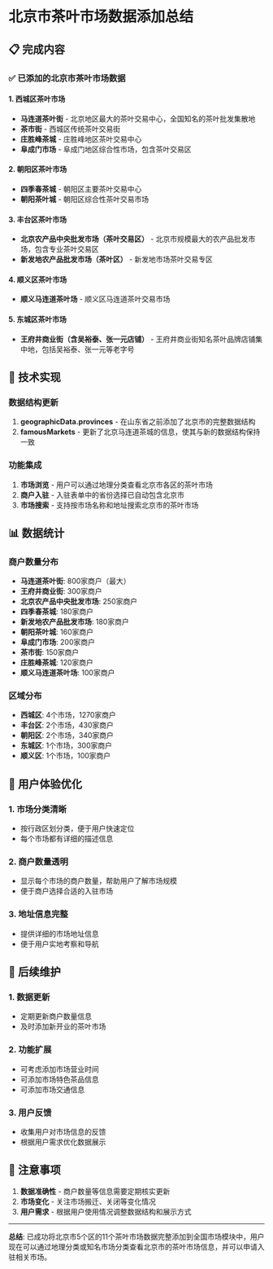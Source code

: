 # 北京市茶叶市场数据添加总结

## 📋 完成内容

### ✅ 已添加的北京市茶叶市场数据

#### 1. 西城区茶叶市场
- **马连道茶叶街** - 北京地区最大的茶叶交易中心，全国知名的茶叶批发集散地
- **茶市街** - 西城区传统茶叶交易街
- **庄胜峰茶城** - 庄胜峰地区茶叶交易中心
- **阜成门市场** - 阜成门地区综合性市场，包含茶叶交易区

#### 2. 朝阳区茶叶市场
- **四季春茶城** - 朝阳区主要茶叶交易中心
- **朝阳茶叶城** - 朝阳区综合性茶叶交易市场

#### 3. 丰台区茶叶市场
- **北京农产品中央批发市场（茶叶交易区）** - 北京市规模最大的农产品批发市场，包含专业茶叶交易区
- **新发地农产品批发市场（茶叶区）** - 新发地市场茶叶交易专区

#### 4. 顺义区茶叶市场
- **顺义马连道茶叶场** - 顺义区马连道茶叶交易市场

#### 5. 东城区茶叶市场
- **王府井商业街（含吴裕泰、张一元店铺）** - 王府井商业街知名茶叶品牌店铺集中地，包括吴裕泰、张一元等老字号

## 🔧 技术实现

### 数据结构更新
1. **geographicData.provinces** - 在山东省之前添加了北京市的完整数据结构
2. **famousMarkets** - 更新了北京马连道茶城的信息，使其与新的数据结构保持一致

### 功能集成
1. **市场浏览** - 用户可以通过地理分类查看北京市各区的茶叶市场
2. **商户入驻** - 入驻表单中的省份选择已自动包含北京市
3. **市场搜索** - 支持按市场名称和地址搜索北京市的茶叶市场

## 📊 数据统计

### 商户数量分布
- **马连道茶叶街**: 800家商户（最大）
- **王府井商业街**: 300家商户
- **北京农产品中央批发市场**: 250家商户
- **四季春茶城**: 180家商户
- **新发地农产品批发市场**: 180家商户
- **朝阳茶叶城**: 160家商户
- **阜成门市场**: 200家商户
- **茶市街**: 150家商户
- **庄胜峰茶城**: 120家商户
- **顺义马连道茶叶场**: 100家商户

### 区域分布
- **西城区**: 4个市场，1270家商户
- **丰台区**: 2个市场，430家商户
- **朝阳区**: 2个市场，340家商户
- **东城区**: 1个市场，300家商户
- **顺义区**: 1个市场，100家商户

## 🎯 用户体验优化

### 1. 市场分类清晰
- 按行政区划分类，便于用户快速定位
- 每个市场都有详细的描述信息

### 2. 商户数量透明
- 显示每个市场的商户数量，帮助用户了解市场规模
- 便于商户选择合适的入驻市场

### 3. 地址信息完整
- 提供详细的市场地址信息
- 便于用户实地考察和导航

## 🔄 后续维护

### 1. 数据更新
- 定期更新商户数量信息
- 及时添加新开业的茶叶市场

### 2. 功能扩展
- 可考虑添加市场营业时间
- 可添加市场特色茶品信息
- 可添加市场交通信息

### 3. 用户反馈
- 收集用户对市场信息的反馈
- 根据用户需求优化数据展示

## 📝 注意事项

1. **数据准确性** - 商户数量等信息需要定期核实更新
2. **市场变化** - 关注市场搬迁、关闭等变化情况
3. **用户需求** - 根据用户使用情况调整数据结构和展示方式

---

**总结**: 已成功将北京市5个区的11个茶叶市场数据完整添加到全国市场模块中，用户现在可以通过地理分类或知名市场分类查看北京市的茶叶市场信息，并可以申请入驻相关市场。 